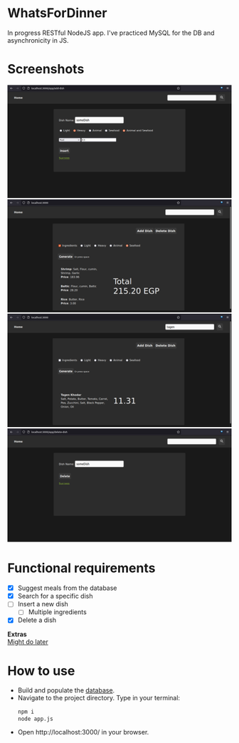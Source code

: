 # WhatsForDinner
In progress RESTful NodeJS app. I've practiced MySQL for the DB and asynchronicity in JS.
# Screenshots
![Insert](https://github.com/muhammadihabk/WhatsForDinner/blob/main/Run%20screenshots/insert.png)
![Generate](https://github.com/muhammadihabk/WhatsForDinner/blob/main/Run%20screenshots/generate.png)
![Search](https://github.com/muhammadihabk/WhatsForDinner/blob/main/Run%20screenshots/search.png)
![Delete](https://github.com/muhammadihabk/WhatsForDinner/blob/main/Run%20screenshots/delete.png)
# Functional requirements
- [x] Suggest meals from the database
- [x] Search for a specific dish
- [ ] Insert a new dish
    - [ ] Multiple ingredients
- [x] Delete a dish

**Extras** \
[Might do later](https://github.com/muhammadihabk/WhatsForDinner/blob/main/Extras.md)

# How to use
- Build and populate the [database](https://github.com/muhammadihabk/WhatsForDinner/blob/main/Database/Schema%20and%20Tables%20Population.sql).
- Navigate to the project directory. Type in your terminal:
    ```
    npm i
    node app.js
    ```
- Open http://localhost:3000/ in your browser.
